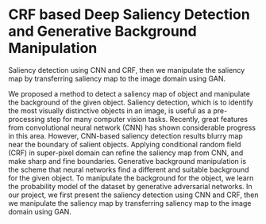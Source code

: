 # CRF based Deep Saliency Detection and Generative Background Manipulation
Saliency detection using CNN and CRF, then we manipulate the saliency map by transferring saliency map to the image domain using GAN.

We proposed a method to detect a saliency map of object and manipulate the background of the given object. Saliency detection, which is to identify the most visually distinctive objects in an image, is useful as a pre-processing step for many computer vision tasks. Recently, great features from convolutional neural network (CNN) has shown considerable progress in this area. However, CNN-based saliency detection results blurry map near the boundary of salient objects. Applying conditional random field (CRF) in super-pixel domain can refine the saliency map from CNN, and make sharp and fine boundaries. Generative background manipulation is the scheme that neural networks find a different and suitable background for the given object. To manipulate the background for the object, we learn the probability model of the dataset by generative adversarial networks. In our project, we first present the saliency detection using CNN and CRF, then we manipulate the saliency map by transferring saliency map to the image domain using GAN.
